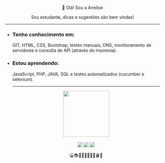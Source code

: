 <p align="center">👋 Olá! Sou a Anelise</p>

<p align="center">Sou estudante, dicas e sugestões são bem vindas!</p>
  <hr>
<ul>
 <li><h3>Tenho conhecimento em:</h3></li>
  <p>GIT, HTML, CSS, Bootstrap, testes manuais, DNS, monitoramento de servidores e consulta de API (através do insomnia).</p>
  
<li><h3>Estou aprendendo:</h3></li>
  <p>JavaScript, PHP, JAVA, SQL e testes automatizados (cucumber e selenium).</p>
  <hr>
  <div align="center">
  <a href="https://github.com/anelisevaz">
  <img height="150em" src="https://github-readme-stats.vercel.app/api/top-langs/?username=anelisevaz&layout=compact&langs_count=7&theme=dracula"/>
</div>
  
<br>
  <div align="center">
 <a href="https://discord.gg/wy6CrbHHJe" target="_blank"><img src="https://img.shields.io/badge/Discord-7289DA?style=for-the-badge&logo=discord&logoColor=white" target="_blank"></a> 
  <a href="https://www.linkedin.com/in/anelise-vaz-958270217/" target="_blank"><img src="https://img.shields.io/badge/-LinkedIn-%230077B5?style=for-the-badge&logo=linkedin&logoColor=white" target="_blank"></a> 
  <a href="https://instagram.com/ane.lisevaz" target="_blank"><img src="https://img.shields.io/badge/-Instagram-%23E4405F?style=for-the-badge&logo=instagram&logoColor=white" target="_blank"></a>
 </div>
  
  
  <p align="center">💻📚🌱🐰🍦🧘‍♀️🎷🩰🎨</p> 
  
